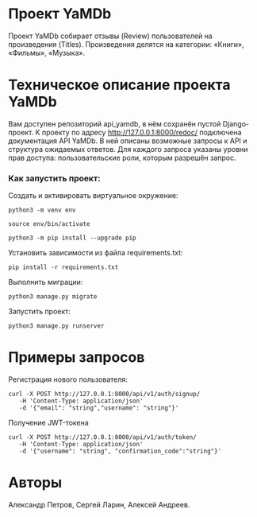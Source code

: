 # Проект YaMDb
Проект YaMDb собирает отзывы (Review) пользователей на произведения (Titles). Произведения делятся на категории: «Книги», «Фильмы», «Музыка».
# Техническое описание проекта YaMDb
Вам доступен репозиторий api_yamdb, в нём сохранён пустой Django-проект.
К проекту по адресу http://127.0.0.1:8000/redoc/ подключена документация API YaMDb. В ней описаны возможные запросы к API и структура ожидаемых ответов. Для каждого запроса указаны уровни прав доступа: пользовательские роли, которым разрешён запрос.
### Как запустить проект:

Cоздать и активировать виртуальное окружение:

```
python3 -m venv env
```

```
source env/bin/activate
```

```
python3 -m pip install --upgrade pip
```

Установить зависимости из файла requirements.txt:

```
pip install -r requirements.txt
```

Выполнить миграции:

```
python3 manage.py migrate
```

Запустить проект:

```
python3 manage.py runserver
```
# Примеры запросов

Регистрация нового пользователя:

```
curl -X POST http://127.0.0.1:8000/api/v1/auth/signup/
   -H 'Content-Type: application/json'
   -d '{"email": "string","username": "string"}'
```
Получение JWT-токена

```
curl -X POST http://127.0.0.1:8000/api/v1/auth/token/
   -H 'Content-Type: application/json'
   -d '{"username": "string", "confirmation_code":"string"}'
```

# Авторы
Александр Петров,
Сергей Ларин,
Алексей Андреев.